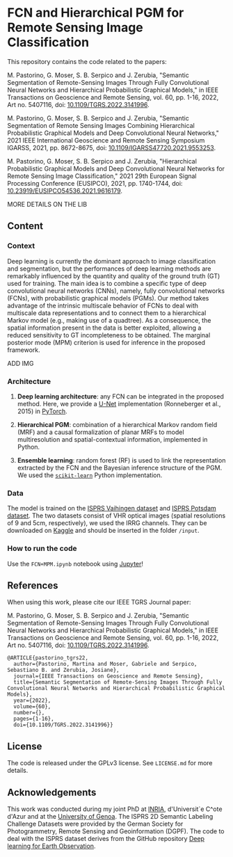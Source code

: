 # FCN and Hierarchical PGM for Remote Sensing Image Classification


This repository contains the code related to the papers:  

M. Pastorino, G. Moser, S. B. Serpico and J. Zerubia, "Semantic Segmentation of Remote-Sensing Images Through Fully Convolutional Neural Networks and Hierarchical Probabilistic Graphical Models," in IEEE Transactions on Geoscience and Remote Sensing, vol. 60, pp. 1-16, 2022, Art no. 5407116, doi: [10.1109/TGRS.2022.3141996](https://ieeexplore.ieee.org/document/9676578).

M. Pastorino, G. Moser, S. B. Serpico and J. Zerubia, "Semantic Segmentation of Remote Sensing Images Combining Hierarchical Probabilistic Graphical Models and Deep Convolutional Neural Networks," 2021 IEEE International Geoscience and Remote Sensing Symposium IGARSS, 2021, pp. 8672-8675, doi: [10.1109/IGARSS47720.2021.9553253](https://ieeexplore.ieee.org/document/9553253).

M. Pastorino, G. Moser, S. B. Serpico and J. Zerubia, "Hierarchical Probabilistic Graphical Models and Deep Convolutional Neural Networks for Remote Sensing Image Classification," 2021 29th European Signal Processing Conference (EUSIPCO), 2021, pp. 1740-1744, doi: [10.23919/EUSIPCO54536.2021.9616179](https://ieeexplore.ieee.org/document/9616179).

MORE DETAILS ON THE LIB

## Content

### Context

Deep learning is currently the dominant approach to image classification and segmentation, but the performances of deep learning methods are remarkably influenced by the quantity and quality of the ground truth (GT) used for training. The main idea is to combine a specific type of deep convolutional neural networks (CNNs), namely, fully convolutional networks (FCNs), with probabilistic graphical models (PGMs). Our method takes advantage of the intrinsic multiscale behavior of FCNs to deal with multiscale data representations and to connect them to a hierarchical Markov model (e.g., making use of a quadtree). As a consequence, the spatial information present in the data is better exploited, allowing a reduced sensitivity to GT incompleteness to be obtained. The marginal posterior mode (MPM) criterion is used for inference in the proposed framework.

ADD IMG

### Architecture

1. **Deep learning architecture**: any FCN can be integrated in the proposed method. Here, we provide a [U-Net](https://github.com/milesial/Pytorch-UNet) implementation (Ronneberger et al.,  2015) in [PyTorch](https://pytorch.org).

2. **Hierarchical PGM**: combination of a hierarchical Markov random field (MRF) and a causal formalization of planar MRFs to model multiresolution and spatial-contextual information, implemented in Python.

3. **Ensemble learning**: random forest (RF) is used to link the representation extracted by the FCN and the Bayesian inference structure of the PGM. We used the [`scikit-learn`](https://scikit-learn.org/stable/modules/generated/sklearn.ensemble.RandomForestClassifier.html) Python implementation.
  
### Data

The model is trained on the [ISPRS Vaihingen dataset](http://www2.isprs.org/commissions/comm3/wg4/2d-sem-label-vaihingen.html) and [ISPRS Potsdam dataset](http://www2.isprs.org/potsdam-2d-semantic-labeling.html). The two datasets consist of VHR optical images (spatial resolutions of 9 and 5cm, respectively), we used the IRRG channels. They can be downloaded on [Kaggle](https://www.kaggle.com/datasets/bkfateam/potsdamvaihingen) and should be inserted in the folder `/input`.


### How to run the code

Use the `FCN+MPM.ipynb` notebook using [Jupyter](https://jupyter.org/)!


## References

When using this work, please cite our IEEE TGRS Journal paper:

M. Pastorino, G. Moser, S. B. Serpico and J. Zerubia, "Semantic Segmentation of Remote-Sensing Images Through Fully Convolutional Neural Networks and Hierarchical Probabilistic Graphical Models," in IEEE Transactions on Geoscience and Remote Sensing, vol. 60, pp. 1-16, 2022, Art no. 5407116, doi: [10.1109/TGRS.2022.3141996](https://ieeexplore.ieee.org/document/9676578). 

```
@ARTICLE{pastorino_tgrs22,
  author={Pastorino, Martina and Moser, Gabriele and Serpico, Sebastiano B. and Zerubia, Josiane},
  journal={IEEE Transactions on Geoscience and Remote Sensing}, 
  title={Semantic Segmentation of Remote-Sensing Images Through Fully Convolutional Neural Networks and Hierarchical Probabilistic Graphical Models}, 
  year={2022},
  volume={60},
  number={},
  pages={1-16},
  doi={10.1109/TGRS.2022.3141996}}
```

## License

The code is released under the GPLv3 license. See `LICENSE.md` for more details.

## Acknowledgements

This work was conducted during my joint PhD at [INRIA](https://team.inria.fr/ayana/team-members/), d'Universit\`e C\^ote d'Azur and at the [University of Genoa](http://phd-stiet.diten.unige.it/). 
The ISPRS 2D Semantic Labeling Challenge Datasets were provided by the German Society for Photogrammetry, Remote Sensing and Geoinformation (DGPF).
The code to deal with the ISPRS dataset derives from the GitHub repository [Deep learning for Earth Observation](https://github.com/nshaud/DeepNetsForEO).

